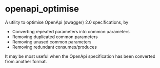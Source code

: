 # openapi_optimise

A utility to optimise OpenApi (swagger) 2.0 specifications, by

* Converting repeated parameters into common parameters
* Removing duplicated common parameters
* Removing unused common parameters
* Removing redundant consumes/produces

It may be most useful when the OpenApi specification has been converted from another format.
